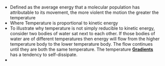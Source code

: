 - Defined as the average energy that a molecular population has attributable to its movement, the more violent the motion the greater the temperature 
- Where Temperature is proportional to kinetic energy 
- To illustrate why temperature is not simply reducible to kinetic energy, consider two bodies of water sat next to each other. If those bodies of water are of different temperatures then energy will flow from the higher temperature body to the lower temperature body. The flow continues until they are both the same temperature. The temperature **[Gradients](../notes/Gradients)** has a tendency to self-dissipate. 
-